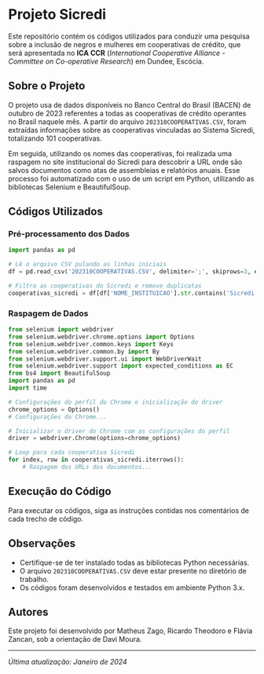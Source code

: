 # Projeto Sicredi

Este repositório contém os códigos utilizados para conduzir uma pesquisa sobre a inclusão de negros e mulheres em cooperativas de crédito, que será apresentada no **ICA CCR** (_International Cooperative Alliance - Committee on Co-operative Research_) em Dundee, Escócia.

## Sobre o Projeto

O projeto usa de dados disponíveis no Banco Central do Brasil (BACEN) de outubro de 2023 referentes a todas as cooperativas de crédito operantes no Brasil naquele mês. A partir do arquivo `202310COOPERATIVAS.CSV`, foram extraídas informações sobre as cooperativas vinculadas ao Sistema Sicredi, totalizando 101 cooperativas.

Em seguida, utilizando os nomes das cooperativas, foi realizada uma raspagem no site institucional do Sicredi para descobrir a URL onde são salvos documentos como atas de assembleias e relatórios anuais. Esse processo foi automatizado com o uso de um script em Python, utilizando as bibliotecas Selenium e BeautifulSoup.

## Códigos Utilizados

### Pré-processamento dos Dados

```python
import pandas as pd

# Lê o arquivo CSV pulando as linhas iniciais
df = pd.read_csv('202310COOPERATIVAS.CSV', delimiter=';', skiprows=3, encoding='ISO-8859-1')

# Filtra as cooperativas do Sicredi e remove duplicatas
cooperativas_sicredi = df[df['NOME_INSTITUICAO'].str.contains('Sicredi', case=False)].drop_duplicates(subset=['NOME_INSTITUICAO'])
```

### Raspagem de Dados

```python
from selenium import webdriver
from selenium.webdriver.chrome.options import Options
from selenium.webdriver.common.keys import Keys
from selenium.webdriver.common.by import By
from selenium.webdriver.support.ui import WebDriverWait
from selenium.webdriver.support import expected_conditions as EC
from bs4 import BeautifulSoup
import pandas as pd
import time

# Configurações do perfil do Chrome e inicialização do driver
chrome_options = Options()
# Configurações do Chrome...

# Inicializar o driver do Chrome com as configurações do perfil
driver = webdriver.Chrome(options=chrome_options)

# Loop para cada cooperativa Sicredi
for index, row in cooperativas_sicredi.iterrows():
    # Raspagem dos URLs dos documentos...
```

## Execução do Código

Para executar os códigos, siga as instruções contidas nos comentários de cada trecho de código.

## Observações

- Certifique-se de ter instalado todas as bibliotecas Python necessárias.
- O arquivo `202310COOPERATIVAS.CSV` deve estar presente no diretório de trabalho.
- Os códigos foram desenvolvidos e testados em ambiente Python 3.x.

## Autores

Este projeto foi desenvolvido por Matheus Zago, Ricardo Theodoro e Flávia Zancan, sob a orientação de Davi Moura.

---

_Última atualização: Janeiro de 2024_
